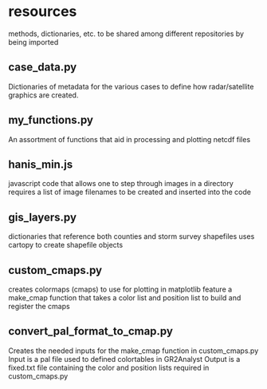 # resources
methods, dictionaries, etc. to be shared among different repositories by being imported

case_data.py
------------
Dictionaries of metadata for the various cases to define how radar/satellite graphics
are created.

my_functions.py
---------------
An assortment of functions that aid in processing and plotting netcdf files

hanis_min.js
------------
javascript code that allows one to step through images in a directory
requires a list of image filenames to be created and inserted into the code

gis_layers.py
-------------
dictionaries that reference both counties and storm survey shapefiles
uses cartopy to create shapefile objects

custom_cmaps.py
---------------
creates colormaps (cmaps) to use for plotting in matplotlib
feature a make_cmap function that takes a color list and position list
to build and register the cmaps

convert_pal_format_to_cmap.py
-----------------------------
Creates the needed inputs for the make_cmap function in custom_cmaps.py
Input is a pal file used to defined colortables in GR2Analyst
Output is a fixed.txt file containing the color and position lists required in custom_cmaps.py
